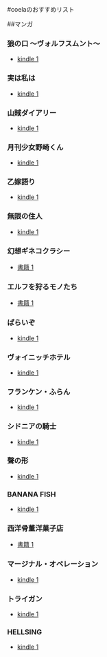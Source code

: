 #coelaのおすすめリスト

##マンガ

### 狼の口 〜ヴォルフスムント〜

- [kindle 1](http://www.amazon.co.jp/gp/product/B0097286GW?ie=UTF8&camp=247&creativeASIN=B0097286GW&linkCode=xm2&tag=coela-22)

### 実は私は

- [kindle 1](http://www.amazon.co.jp/gp/product/B00DHY0ZC4?ie=UTF8&camp=247&creativeASIN=B00DHY0ZC4&linkCode=xm2&tag=coela-22)

### 山賊ダイアリー

- [kindle 1](http://www.amazon.co.jp/gp/product/B00APR9HZC?ie=UTF8&camp=247&creativeASIN=B00APR9HZC&linkCode=xm2&tag=coela-22)

### 月刊少女野崎くん

- [kindle 1](http://www.amazon.co.jp/gp/product/B00B5QZ738?ie=UTF8&camp=247&creativeASIN=B00B5QZ738&linkCode=xm2&tag=coela-22)

### 乙嫁語り

- [kindle 1](http://www.amazon.co.jp/gp/product/B0097280D6?ie=UTF8&camp=247&creativeASIN=B0097280D6&linkCode=xm2&tag=coela-22)

### 無限の住人

- [kindle 1](http://www.amazon.co.jp/gp/product/B009KYBHZY?ie=UTF8&camp=247&creativeASIN=B009KYBHZY&linkCode=xm2&tag=coela-22)

### 幻想ギネコクラシー

- [書籍 1](http://www.amazon.co.jp/gp/product/4592710649?ie=UTF8&camp=247&creativeASIN=4592710649&linkCode=xm2&tag=coela-22)

### エルフを狩るモノたち

- [書籍 1](http://www.amazon.co.jp/gp/product/4073031724?ie=UTF8&camp=247&creativeASIN=4073031724&linkCode=xm2&tag=coela-22)

### ぱらいぞ

- [kindle 1](http://www.amazon.co.jp/gp/product/B00F0OT7WS?ie=UTF8&camp=247&creativeASIN=B00F0OT7WS&linkCode=xm2&tag=coela-22)

### ヴォイニッチホテル

- [kindle 1](http://www.amazon.co.jp/gp/product/B00D44JKL4?ie=UTF8&camp=247&creativeASIN=B00D44JKL4&linkCode=xm2&tag=coela-22)

### フランケン・ふらん

- [kindle 1](http://www.amazon.co.jp/gp/product/B00AQY85PM?ie=UTF8&camp=247&creativeASIN=B00AQY85PM&linkCode=xm2&tag=coela-22)

### シドニアの騎士

- [kindle 1](http://www.amazon.co.jp/gp/product/B00CE3T8IQ?ie=UTF8&camp=247&creativeASIN=B00CE3T8IQ&linkCode=xm2&tag=coela-22)

### 聲の形

- [kindle 1](http://www.amazon.co.jp/gp/product/B00HJYUJ9C?ie=UTF8&camp=247&creativeASIN=B00HJYUJ9C&linkCode=xm2&tag=coela-22)

### BANANA FISH

- [kindle 1](http://www.amazon.co.jp/gp/product/B009JZGC9K?ie=UTF8&camp=247&creativeASIN=B009JZGC9K&linkCode=xm2&tag=coela-22)

### 西洋骨董洋菓子店

- [書籍 1](http://www.amazon.co.jp/gp/product/4403615880?ie=UTF8&camp=247&creativeASIN=4403615880&linkCode=xm2&tag=coela-22)

### マージナル・オペレーション

- [kindle 1](http://www.amazon.co.jp/gp/product/B00HD9J0ZW?ie=UTF8&camp=247&creativeASIN=B00HD9J0ZW&linkCode=xm2&tag=coela-22)

### トライガン

- [kindle 1](http://www.amazon.co.jp/gp/product/B00E3JU2RU?ie=UTF8&camp=247&creativeASIN=B00E3JU2RU&linkCode=xm2&tag=coela-22)

### HELLSING

- [kindle 1](http://www.amazon.co.jp/gp/product/B00D783FVI?ie=UTF8&camp=247&creativeASIN=B00D783FVI&linkCode=xm2&tag=coela-22)


